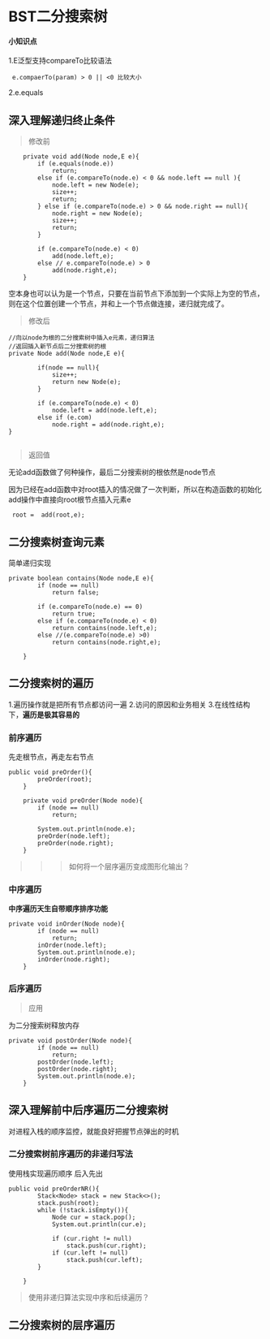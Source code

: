 # BST二分搜索树

#### 小知识点
1.E泛型支持compareTo比较语法
   ```
    e.compaerTo(param) > 0 || <0 比较大小
   ```
2.e.equals

## 深入理解递归终止条件
>修改前
```
    private void add(Node node,E e){
        if (e.equals(node.e))
            return;
        else if (e.compareTo(node.e) < 0 && node.left == null ){
            node.left = new Node(e);
            size++;
            return;
        } else if (e.compareTo(node.e) > 0 && node.right == null){
            node.right = new Node(e);
            size++;
            return;
        }

        if (e.compareTo(node.e) < 0)
            add(node.left,e);
        else // e.compareTo(node.e) > 0
            add(node.right,e);
    }
```
空本身也可以认为是一个节点，只要在当前节点下添加到一个实际上为空的节点，则在这个位置创建一个节点，并和上一个节点做连接，递归就完成了。
>修改后
```
//向以node为根的二分搜索树中插入e元素，递归算法
//返回插入新节点后二分搜索树的根
private Node add(Node node,E e){

        if(node == null){
            size++;
            return new Node(e);
        }

        if (e.compareTo(node.e) < 0)
            node.left = add(node.left,e);
        else if (e.com)
            node.right = add(node.right,e);
}
    
```
>返回值

无论add函数做了何种操作，最后二分搜索树的根依然是node节点

因为已经在add函数中对root插入的情况做了一次判断，所以在构造函数的初始化add操作中直接向root根节点插入元素e
```
 root =  add(root,e);
```

## 二分搜索树查询元素
简单递归实现
```
private boolean contains(Node node,E e){
        if (node == null)
            return false;

        if (e.compareTo(node.e) == 0)
            return true;
        else if (e.compareTo(node.e) < 0)
            return contains(node.left,e);
        else //(e.compareTo(node.e) >0)
            return contains(node.right,e);

    }
```

## 二分搜索树的遍历
1.遍历操作就是把所有节点都访问一遍
2.访问的原因和业务相关
3.在线性结构下，**遍历是极其容易的**
### 前序遍历

先走根节点，再走左右节点

```
public void preOrder(){
        preOrder(root);
    }

    private void preOrder(Node node){
        if (node == null)
            return;

        System.out.println(node.e);
        preOrder(node.left);
        preOrder(node.right);
    }
```
>>>如何将一个层序遍历变成图形化输出？
### 中序遍历

**中序遍历天生自带顺序排序功能**

```
private void inOrder(Node node){
        if (node == null)
            return;
        inOrder(node.left);
        System.out.println(node.e);
        inOrder(node.right);
    }
```

### 后序遍历

>应用 

为二分搜索树释放内存
```
private void postOrder(Node node){
        if (node == null)
            return;
        postOrder(node.left);
        postOrder(node.right);
        System.out.println(node.e);
    }
```

## 深入理解前中后序遍历二分搜索树

对进程入栈的顺序监控，就能良好把握节点弹出的时机

### 二分搜索树前序遍历的非递归写法

使用栈实现遍历顺序
后入先出

```
public void preOrderNR(){
        Stack<Node> stack = new Stack<>();
        stack.push(root);
        while (!stack.isEmpty()){
            Node cur = stack.pop();
            System.out.println(cur.e);

            if (cur.right != null)
                stack.push(cur.right);
            if (cur.left != null)
                stack.push(cur.left);
        }

    }
```

>使用非递归算法实现中序和后续遍历？

## 二分搜索树的层序遍历


